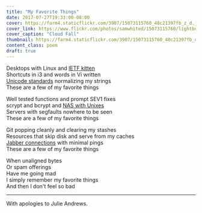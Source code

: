 ```yaml
---
title: "My Favorite Things"
date: 2017-07-27T19:33:00-08:00
cover: https://farm4.staticflickr.com/3907/15073115760_48c21397fb_z_d.jpg
cover_link: https://www.flickr.com/photos/samwhited/15073115760/lightbox
cover_caption: "Cloud Fall"
thumbnail: https://farm4.staticflickr.com/3907/15073115760_48c21397fb_q_d.jpg
content_class: poem
draft: true
---
```


Desktops with Linux and [IETF kitten]  
Shortcuts in i3 and words in Vi written  
[Unicode standards] normalizing my strings  
These are a few of my favorite things

<!--more-->

Well tested functions and prompt SEV1 fixes  
scrypt and bcrypt and [NAS with Unixes]  
Servers with segfaults nowhere to be seen  
These are a few of my favorite things

Git popping cleanly and clearing my stashes  
Resources that skip disk and serve from my caches  
[Jabber connections] with minimal pings  
These are a few of my favorite things

When unaligned bytes  
Or spam offerings  
Have me going mad  
I simply remember my favorite things  
And then I don't feel so bad

----

With apologies to Julie Andrews.

[IETF kitten]: https://datatracker.ietf.org/wg/kitten/about/
[Unicode standards]: https://tools.ietf.org/html/rfc7564
[NAS with Unixes]: http://www.freenas.org/
[Jabber connections]: https://xmpp.org/
